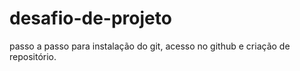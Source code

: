 # desafio-de-projeto
passo a passo para instalação do git, acesso no github e criação de repositório.
